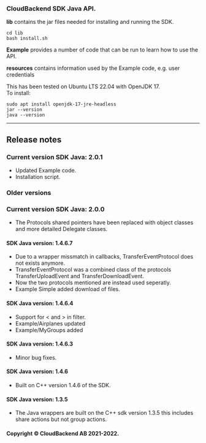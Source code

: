 ### CloudBackend SDK Java API.

**lib** contains the jar files needed for installing and running the SDK.
```
cd lib
bash install.sh
```

**Example** provides a number of code that can be run to learn how to use the API.

**resources** contains information used by the Example code, e.g. user credentials 

This has been tested on Ubuntu LTS 22.04 with OpenJDK 17.
<br>To install:
```
sudo apt install openjdk-17-jre-headless
jar --version
java --version
```

---------------------------------------------------------------------------------------------------------------------------------------------------
## Release notes
### Current version SDK Java: **2.0.1**

- Updated Example code.
- Installation script.

### Older versions

### Current version SDK Java: **2.0.0**

- The Protocols shared pointers have been replaced with object classes and more detailed Delegate classes.

#### SDK Java version: 1.4.6.7
- Due to a wrapper missmatch in callbacks, TransferEventProtocol does not exists anymore. 
- TransferEventProtocol was a combined class of the protocols TransferUploadEvent and TransferDownloadEvent. 
- Now the two protocols mentioned are instead used seperatly. 
- Example Simple added download of files.

#### SDK Java version: 1.4.6.4
- Support for < and > in filter.
- Example/Airplanes updated
- Example/MyGroups added

#### SDK Java version: 1.4.6.3
- Minor bug fixes.

#### SDK Java version: 1.4.6
- Built on C++ version 1.4.6 of the SDK.

#### SDK Java version: 1.3.5
- The Java wrappers are built on the C++ sdk version 1.3.5 this includes share actions but not group actions.

#### Copyright © CloudBackend AB 2021-2022.
